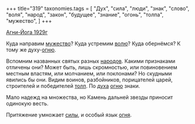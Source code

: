 +++
title="319"
taxonomies.tags = [
 "Дух",
 "сила",
 "люди",
 "знак",
 "слово",
 "воля",
 "народ",
 "закон",
 "будущее",
 "знание",
 "огонь",
 "толпа",
 "мужество",
]
+++

[Агни-Йога 1929г](/agni/1929)

Куда направим [мужество](/tags/мужество)? Куда устремим [волю](/tags/воля)? Куда обернёмся? К тому же духу-[огню](/tags/знание).   

Вспомним названных святых разных [народов](/tags/народ). Какими признаками отличены они? Может быть, лишь скромностью, или повиновением местным властям, или молчанием, или поклонами? Но скудными явились бы они. Видим воинов, разбойников, порицателей царей, строителей и победителей [толп](/tags/толпа). По [духа](/tags/Дух) [огню](/tags/люди) знаки.   

Мало надежд на множества, но Камень дальней звезды приносит одинокую весть.   

Притяжение умножает [силы](/tags/сила), и особый язык [огня](/tags/Дух).